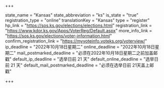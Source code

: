 +++

state_name = "Kansas"
state_abbreviation = "ks"
is_state = "true"
registration_type = "online"
translationKey = "Kansas"
type = "register"
hp_link = "https://sos.ks.gov/elections/elections.html"
registration_link = "https://www.kdor.ks.gov/Apps/VoterReg/Default.aspx"
more_info_link = "https://sos.ks.gov/elections/voter-information.html"
confirm_registration_link = "https://myvoteinfo.voteks.org/voterview/"
ip_deadline = "2022年10月18日星期二"
online_deadline = "2022年10月18日星期二"
mail_postmarked_deadline = "必须在2022年10月18日星期二之前加盖邮戳"
default_ip_deadline = "选举日前 21 天"
default_online_deadline = "选举日前 21 天"
default_mail_postmarked_deadline = "必须在选举日前 21天盖上邮戳"

+++